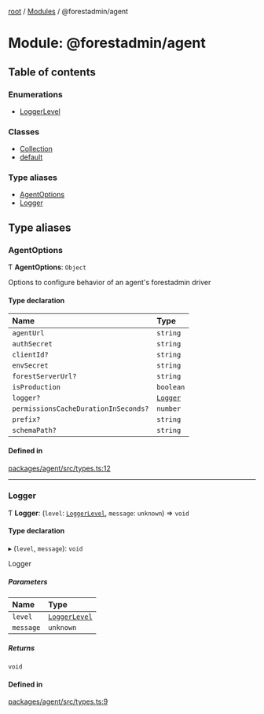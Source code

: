 [root](../README.md) / [Modules](../modules.md) / @forestadmin/agent

# Module: @forestadmin/agent

## Table of contents

### Enumerations

- [LoggerLevel](../enums/forestadmin_agent.LoggerLevel.md)

### Classes

- [Collection](../classes/forestadmin_agent.Collection.md)
- [default](../classes/forestadmin_agent.default.md)

### Type aliases

- [AgentOptions](forestadmin_agent.md#agentoptions)
- [Logger](forestadmin_agent.md#logger)

## Type aliases

### AgentOptions

Ƭ **AgentOptions**: `Object`

Options to configure behavior of an agent's forestadmin driver

#### Type declaration

| Name | Type |
| :------ | :------ |
| `agentUrl` | `string` |
| `authSecret` | `string` |
| `clientId?` | `string` |
| `envSecret` | `string` |
| `forestServerUrl?` | `string` |
| `isProduction` | `boolean` |
| `logger?` | [`Logger`](forestadmin_agent.md#logger) |
| `permissionsCacheDurationInSeconds?` | `number` |
| `prefix?` | `string` |
| `schemaPath?` | `string` |

#### Defined in

[packages/agent/src/types.ts:12](https://github.com/ForestAdmin/agent-nodejs/blob/0eb369e/packages/agent/src/types.ts#L12)

___

### Logger

Ƭ **Logger**: (`level`: [`LoggerLevel`](../enums/forestadmin_agent.LoggerLevel.md), `message`: `unknown`) => `void`

#### Type declaration

▸ (`level`, `message`): `void`

Logger

##### Parameters

| Name | Type |
| :------ | :------ |
| `level` | [`LoggerLevel`](../enums/forestadmin_agent.LoggerLevel.md) |
| `message` | `unknown` |

##### Returns

`void`

#### Defined in

[packages/agent/src/types.ts:9](https://github.com/ForestAdmin/agent-nodejs/blob/0eb369e/packages/agent/src/types.ts#L9)
